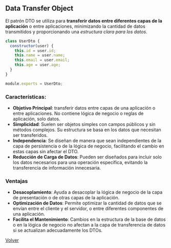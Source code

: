 ## Data Transfer Object

El patrón DTO se utiliza para __transferir datos entre diferentes capas de la aplicación__ o entre aplicaciones, minimizando la cantidad de datos transmitidos y proporcionando una _estructura clara para los datos_.

```javascript
class UserDto {
  constructor(user) {
    this.id = user.id;
    this.name = user.name;
    this.email = user.email;
    this.age = user.age;
  }
}

module.exports = UserDto;
```
### Características:

* __Objetivo Principal__: transferir datos entre capas de una aplicación o entre aplicaciones. No contiene lógica de negocio o reglas de aplicación, solo datos.
* __Simplicidad__: Suelen ser objetos simples con campos públicos y sin métodos complejos. Su estructura se basa en los datos que necesitan ser transferidos.
* __Independencia__: Se diseñan de manera que sean independientes de la capa de persistencia o de la lógica de negocio, facilitando el cambio en estas capas sin afectar el DTO.
* __Reducción de Carga de Datos__: Pueden ser diseñados para incluir solo los datos necesarios para una operación específica, evitando la transferencia de información innecesaria.

### Ventajas

* __Desacoplamiento__: Ayuda a desacoplar la lógica de negocio de la capa de presentación o de otras capas de la aplicación.
* __Optimización de Datos__: Permite optimizar la cantidad de datos que se envían entre el cliente y el servidor, o entre diferentes componentes de una aplicación.
* __Facilita el Mantenimiento__: Cambios en la estructura de la base de datos o en la lógica de negocio no afectan a la capa de transferencia de datos si se actualizan adecuadamente los DTOs.

[Volver](../readme.md)